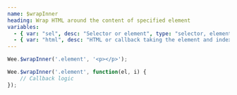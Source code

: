 ```yaml
---
name: $wrapInner
heading: Wrap HTML around the content of specified element
variables:
  - { var: "sel", desc: "Selector or element", type: "selector, element", req: true }
  - { var: "html", desc: "HTML or callback taking the element and index", type: "string, callback", req: true }
---
```


```javascript
Wee.$wrapInner('.element', '<p></p>');
```

```javascript
Wee.$wrapInner('.element', function(el, i) {
    // Callback logic
});
```